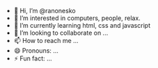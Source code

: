 - 👋 Hi, I’m @ranonesko
- 👀 I’m interested in computers, people, relax.
- 🌱 I’m currently learning html, css and javascript
- 💞️ I’m looking to collaborate on ...
- 📫 How to reach me ...
- 😄 Pronouns: ...
- ⚡ Fun fact: ...

<!---
ranonesko/ranonesko is a ✨ special ✨ repository because its `README.md` (this file) appears on your GitHub profile.
You can click the Preview link to take a look at your changes.
--->
